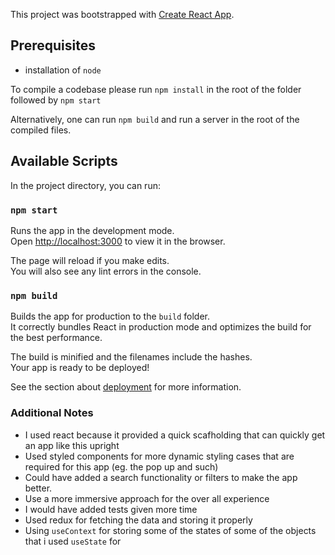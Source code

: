 This project was bootstrapped with [Create React App](https://github.com/facebook/create-react-app).

## Prerequisites

- installation of `node`

To compile a codebase please run `npm install` in the root of the folder followed by `npm start`

Alternatively, one can run `npm build` and run a server in the root of the compiled files.

## Available Scripts

In the project directory, you can run:

### `npm start`

Runs the app in the development mode.<br />
Open [http://localhost:3000](http://localhost:3000) to view it in the browser.

The page will reload if you make edits.<br />
You will also see any lint errors in the console.

### `npm build`

Builds the app for production to the `build` folder.<br />
It correctly bundles React in production mode and optimizes the build for the best performance.

The build is minified and the filenames include the hashes.<br />
Your app is ready to be deployed!

See the section about [deployment](https://facebook.github.io/create-react-app/docs/deployment) for more information.


### Additional Notes

- I used react because it provided a quick scafholding that can quickly get an app like this upright
- Used styled components for more dynamic styling cases that are required for this app (eg. the pop up and such)
- Could have added a search functionality or filters to make the app better.
- Use a more immersive approach for the over all experience
- I would have added tests given more time
- Used redux for fetching the data and storing it properly
- Using `useContext` for storing some of the states of some of the objects that i used `useState` for


